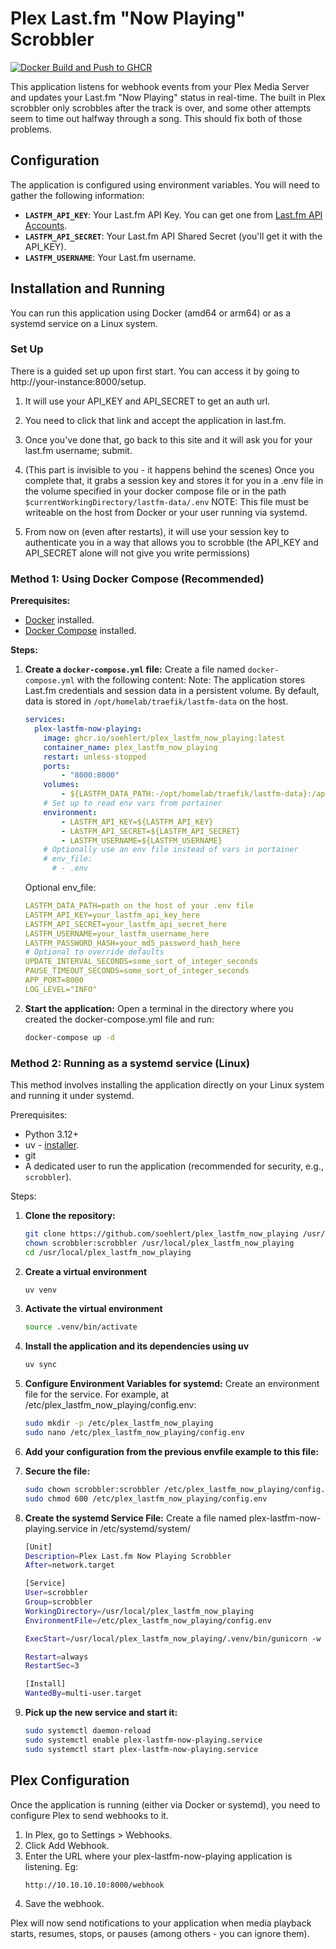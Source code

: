 # Plex Last.fm "Now Playing" Scrobbler
[![Docker Build and Push to GHCR](https://github.com/soehlert/plex_lastfm_now_playing/actions/workflows/docker-publish.yml/badge.svg)](https://github.com/soehlert/plex_lastfm_now_playing/actions/workflows/docker-publish.yml)

This application listens for webhook events from your Plex Media Server and updates your Last.fm "Now Playing" status in real-time. 
The built in Plex scrobbler only scrobbles after the track is over, and some other attempts seem to time out halfway through a song. 
This should fix both of those problems.

## Configuration

The application is configured using environment variables. You will need to gather the following information:

*   **`LASTFM_API_KEY`**: Your Last.fm API Key. You can get one from [Last.fm API Accounts](https://www.last.fm/api/account/create).
*   **`LASTFM_API_SECRET`**: Your Last.fm API Shared Secret (you'll get it with the API_KEY).
*   **`LASTFM_USERNAME`**: Your Last.fm username.

## Installation and Running

You can run this application using Docker (amd64 or arm64) or as a systemd service on a Linux system.

### Set Up
There is a guided set up upon first start. You can access it by going to http://your-instance:8000/setup. 

1. It will use your API_KEY and API_SECRET to get an auth url. 
2. You need to click that link and accept the application in last.fm. 
3. Once you've done that, go back to this site and it will ask you for your last.fm username; submit. 
4. (This part is invisible to you - it happens behind the scenes) Once you complete that, it grabs a session key and stores it
for you in a .env file in the volume specified in your docker compose file or in the path `$currentWorkingDirectory/lastfm-data/.env` NOTE: This file must be writeable on the host from Docker or your user running via systemd.

5. From now on (even after restarts), it will use your session key to authenticate you in a way that allows you to scrobble 
(the API_KEY and API_SECRET alone will not give you write permissions)

### Method 1: Using Docker Compose (Recommended)

**Prerequisites:**
*   [Docker](https://docs.docker.com/get-docker/) installed.
*   [Docker Compose](https://docs.docker.com/compose/install/) installed.

**Steps:**

1.  **Create a `docker-compose.yml` file:**
    Create a file named `docker-compose.yml` with the following content:
    Note: The application stores Last.fm credentials and session data in a persistent volume. By default, data is stored in `/opt/homelab/traefik/lastfm-data` on the host. 
    ```yaml
    services:
      plex-lastfm-now-playing:
        image: ghcr.io/soehlert/plex_lastfm_now_playing:latest
        container_name: plex_lastfm_now_playing
        restart: unless-stopped
        ports:
            - "8000:8000"
        volumes:
            - ${LASTFM_DATA_PATH:-/opt/homelab/traefik/lastfm-data}:/app/lastfm-data
        # Set up to read env vars from portainer
        environment:
            - LASTFM_API_KEY=${LASTFM_API_KEY}
            - LASTFM_API_SECRET=${LASTFM_API_SECRET}
            - LASTFM_USERNAME=${LASTFM_USERNAME}
        # Optionally use an env file instead of vars in portainer
        # env_file:
          # - .env
    ```
    Optional env_file:

    ```yaml
    LASTFM_DATA_PATH=path on the host of your .env file
    LASTFM_API_KEY=your_lastfm_api_key_here
    LASTFM_API_SECRET=your_lastfm_api_secret_here
    LASTFM_USERNAME=your_lastfm_username_here
    LASTFM_PASSWORD_HASH=your_md5_password_hash_here
    # Optional to override defaults
    UPDATE_INTERVAL_SECONDS=some_sort_of_integer_seconds
    PAUSE_TIMEOUT_SECONDS=some_sort_of_integer_seconds
    APP_PORT=8000
    LOG_LEVEL="INFO"
    ```
2. **Start the application:**
   Open a terminal in the directory where you created the docker-compose.yml file and run:

    ```Bash
    docker-compose up -d
    ```

### Method 2: Running as a systemd service (Linux)
This method involves installing the application directly on your Linux system and running it under systemd.

Prerequisites:
* Python 3.12+
* uv - [installer](https://docs.astral.sh/uv/getting-started/installation/).
* git
* A dedicated user to run the application (recommended for security, e.g., `scrobbler`).

Steps:

1. **Clone the repository:**
    ```bash
    git clone https://github.com/soehlert/plex_lastfm_now_playing /usr/local/plex_lastfm_now_playing
    chown scrobbler:scrobbler /usr/local/plex_lastfm_now_playing
    cd /usr/local/plex_lastfm_now_playing
    ```
2. **Create a virtual environment**
    ```bash
    uv venv
    ```
3. **Activate the virtual environment**
    ```bash
    source .venv/bin/activate
    ```

4. **Install the application and its dependencies using uv**
    ```bash
    uv sync
    ```
5. **Configure Environment Variables for systemd:**
Create an environment file for the service. For example, at /etc/plex_lastfm_now_playing/config.env:
    ```bash
    sudo mkdir -p /etc/plex_lastfm_now_playing
    sudo nano /etc/plex_lastfm_now_playing/config.env
    ```
6. **Add your configuration from the previous envfile example to this file:**
7. **Secure the file:**
    ```bash
    sudo chown scrobbler:scrobbler /etc/plex_lastfm_now_playing/config.env
    sudo chmod 600 /etc/plex_lastfm_now_playing/config.env
    ```
8. **Create the systemd Service File:**
     Create a file named plex-lastfm-now-playing.service in /etc/systemd/system/
    ```bash
    [Unit]
    Description=Plex Last.fm Now Playing Scrobbler
    After=network.target
    
    [Service]
    User=scrobbler
    Group=scrobbler
    WorkingDirectory=/usr/local/plex_lastfm_now_playing
    EnvironmentFile=/etc/plex_lastfm_now_playing/config.env
    
    ExecStart=/usr/local/plex_lastfm_now_playing/.venv/bin/gunicorn -w 4 -k uvicorn.workers.UvicornWorker plex_lastfm_now_playing.plex_lastfm_now_playing:app --bind 0.0.0.0:8000
    
    Restart=always
    RestartSec=3
    
    [Install]
    WantedBy=multi-user.target
    ```
9. **Pick up the new service and start it:**
    ```bash
    sudo systemctl daemon-reload
    sudo systemctl enable plex-lastfm-now-playing.service
    sudo systemctl start plex-lastfm-now-playing.service
    ```
## Plex Configuration
Once the application is running (either via Docker or systemd), you need to configure Plex to send webhooks to it.

1. In Plex, go to Settings > Webhooks.
2. Click Add Webhook.
3. Enter the URL where your plex-lastfm-now-playing application is listening. Eg:
    ```bash
    http://10.10.10.10:8000/webhook
    ```
4. Save the webhook.

Plex will now send notifications to your application when media playback starts, resumes, stops, or pauses (among others - you can ignore them).

